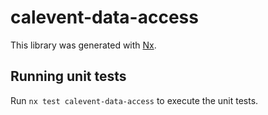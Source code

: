 # calevent-data-access

This library was generated with [Nx](https://nx.dev).

## Running unit tests

Run `nx test calevent-data-access` to execute the unit tests.
